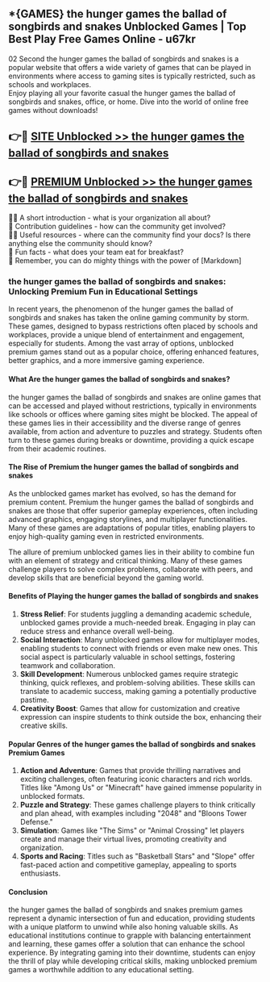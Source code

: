 ## *{GAMES} the hunger games the ballad of songbirds and snakes Unblocked Games | Top Best Play Free Games Online - u67kr

02 Second the hunger games the ballad of songbirds and snakes is a popular website that offers a wide variety of games that can be played in environments where access to gaming sites is typically restricted, such as schools and workplaces.  
Enjoy playing all your favorite casual the hunger games the ballad of songbirds and snakes, office, or home. Dive into the world of online free games without downloads!

## 👉🔴 [SITE Unblocked >> the hunger games the ballad of songbirds and snakes](http://freeplayer.one?title=the_hunger_games_the_ballad_of_songbirds_and_snakes&ref=5D)

## 👉🔴 [PREMIUM Unblocked >> the hunger games the ballad of songbirds and snakes](http://freeplayer.one?title=the_hunger_games_the_ballad_of_songbirds_and_snakes&ref=5D)

🙋‍♀️ A short introduction - what is your organization all about?  
🌈 Contribution guidelines - how can the community get involved?  
👩‍💻 Useful resources - where can the community find your docs? Is there anything else the community should know?  
🍿 Fun facts - what does your team eat for breakfast?  
🧙 Remember, you can do mighty things with the power of [Markdown]

### the hunger games the ballad of songbirds and snakes: Unlocking Premium Fun in Educational Settings

In recent years, the phenomenon of the hunger games the ballad of songbirds and snakes has taken the online gaming community by storm. These games, designed to bypass restrictions often placed by schools and workplaces, provide a unique blend of entertainment and engagement, especially for students. Among the vast array of options, unblocked premium games stand out as a popular choice, offering enhanced features, better graphics, and a more immersive gaming experience.

#### What Are the hunger games the ballad of songbirds and snakes?

the hunger games the ballad of songbirds and snakes are online games that can be accessed and played without restrictions, typically in environments like schools or offices where gaming sites might be blocked. The appeal of these games lies in their accessibility and the diverse range of genres available, from action and adventure to puzzles and strategy. Students often turn to these games during breaks or downtime, providing a quick escape from their academic routines.

#### The Rise of Premium the hunger games the ballad of songbirds and snakes

As the unblocked games market has evolved, so has the demand for premium content. Premium the hunger games the ballad of songbirds and snakes are those that offer superior gameplay experiences, often including advanced graphics, engaging storylines, and multiplayer functionalities. Many of these games are adaptations of popular titles, enabling players to enjoy high-quality gaming even in restricted environments.

The allure of premium unblocked games lies in their ability to combine fun with an element of strategy and critical thinking. Many of these games challenge players to solve complex problems, collaborate with peers, and develop skills that are beneficial beyond the gaming world.

#### Benefits of Playing the hunger games the ballad of songbirds and snakes

1.  **Stress Relief**: For students juggling a demanding academic schedule, unblocked games provide a much-needed break. Engaging in play can reduce stress and enhance overall well-being.
2.  **Social Interaction**: Many unblocked games allow for multiplayer modes, enabling students to connect with friends or even make new ones. This social aspect is particularly valuable in school settings, fostering teamwork and collaboration.
3.  **Skill Development**: Numerous unblocked games require strategic thinking, quick reflexes, and problem-solving abilities. These skills can translate to academic success, making gaming a potentially productive pastime.
4.  **Creativity Boost**: Games that allow for customization and creative expression can inspire students to think outside the box, enhancing their creative skills.

#### Popular Genres of the hunger games the ballad of songbirds and snakes Premium Games

1.  **Action and Adventure**: Games that provide thrilling narratives and exciting challenges, often featuring iconic characters and rich worlds. Titles like "Among Us" or "Minecraft" have gained immense popularity in unblocked formats.
2.  **Puzzle and Strategy**: These games challenge players to think critically and plan ahead, with examples including "2048" and "Bloons Tower Defense."
3.  **Simulation**: Games like "The Sims" or "Animal Crossing" let players create and manage their virtual lives, promoting creativity and organization.
4.  **Sports and Racing**: Titles such as "Basketball Stars" and "Slope" offer fast-paced action and competitive gameplay, appealing to sports enthusiasts.

#### Conclusion

the hunger games the ballad of songbirds and snakes premium games represent a dynamic intersection of fun and education, providing students with a unique platform to unwind while also honing valuable skills. As educational institutions continue to grapple with balancing entertainment and learning, these games offer a solution that can enhance the school experience. By integrating gaming into their downtime, students can enjoy the thrill of play while developing critical skills, making unblocked premium games a worthwhile addition to any educational setting.